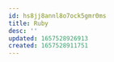 ```yaml
---
id: hs8jj8annl8o7ock5gmr0ms
title: Ruby
desc: ''
updated: 1657528926913
created: 1657528911751
---
```


